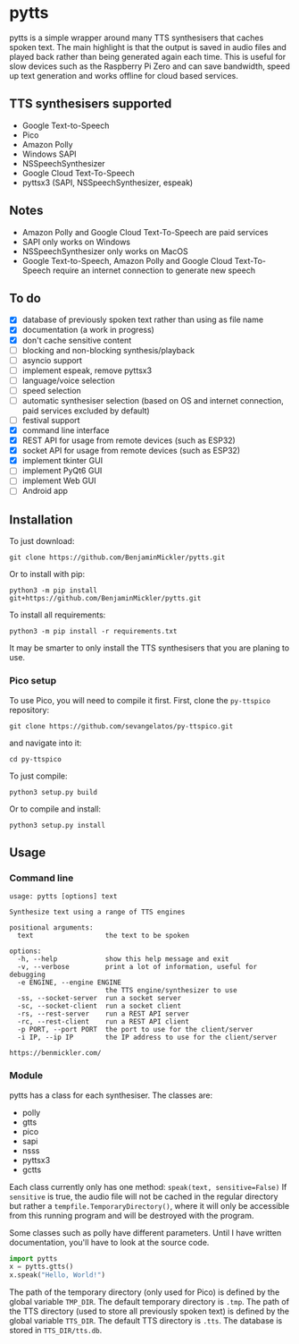 # pytts
pytts is a simple wrapper around many TTS synthesisers that caches spoken text. The main highlight is that the output is saved in audio files and played back rather than being generated again each time. This is useful for slow devices such as the Raspberry Pi Zero and can save bandwidth, speed up text generation and works offline for cloud based services.

## TTS synthesisers supported
- Google Text-to-Speech
- Pico
- Amazon Polly
- Windows SAPI
- NSSpeechSynthesizer
- Google Cloud Text-To-Speech
- pyttsx3 (SAPI, NSSpeechSynthesizer, espeak)

## Notes
- Amazon Polly and Google Cloud Text-To-Speech are paid services
- SAPI only works on Windows
- NSSpeechSynthesizer only works on MacOS
- Google Text-to-Speech, Amazon Polly and Google Cloud Text-To-Speech require an internet connection to generate new speech

## To do
- [x] database of previously spoken text rather than using as file name
- [x] documentation (a work in progress)
- [x] don't cache sensitive content
- [ ] blocking and non-blocking synthesis/playback
- [ ] asyncio support
- [ ] implement espeak, remove pyttsx3
- [ ] language/voice selection
- [ ] speed selection
- [ ] automatic synthesiser selection (based on OS and internet connection, paid services excluded by default)
- [ ] festival support
- [x] command line interface
- [x] REST API for usage from remote devices (such as ESP32)
- [x] socket API for usage from remote devices (such as ESP32)
- [x] implement tkinter GUI
- [ ] implement PyQt6 GUI
- [ ] implement Web GUI
- [ ] Android app

## Installation
To just download:
```
git clone https://github.com/BenjaminMickler/pytts.git
```
Or to install with pip:
```
python3 -m pip install git+https://github.com/BenjaminMickler/pytts.git
```
To install all requirements:
```
python3 -m pip install -r requirements.txt
```
It may be smarter to only install the TTS synthesisers that you are planing to use.
### Pico setup
To use Pico, you will need to compile it first.
First, clone the `py-ttspico` repository:
```
git clone https://github.com/sevangelatos/py-ttspico.git
```
and navigate into it:
```
cd py-ttspico
```
To just compile:
```
python3 setup.py build
```
Or to compile and install:
```
python3 setup.py install
```

## Usage
### Command line
```
usage: pytts [options] text

Synthesize text using a range of TTS engines

positional arguments:
  text                  the text to be spoken

options:
  -h, --help            show this help message and exit
  -v, --verbose         print a lot of information, useful for debugging
  -e ENGINE, --engine ENGINE
                        the TTS engine/synthesizer to use
  -ss, --socket-server  run a socket server
  -sc, --socket-client  run a socket client
  -rs, --rest-server    run a REST API server
  -rc, --rest-client    run a REST API client
  -p PORT, --port PORT  the port to use for the client/server
  -i IP, --ip IP        the IP address to use for the client/server

https://benmickler.com/
```
### Module
pytts has a class for each synthesiser. The classes are:
- polly
- gtts
- pico
- sapi
- nsss
- pyttsx3
- gctts

Each class currently only has one method: `speak(text, sensitive=False)`
If `sensitive` is true, the audio file will not be cached in the regular directory but rather a `tempfile.TemporaryDirectory()`, where it will only be accessible from this running program and will be destroyed with the program.

Some classes such as polly have different parameters. Until I have written documentation, you'll have to look at the source code.
```Python
import pytts
x = pytts.gtts()
x.speak("Hello, World!")
```
The path of the temporary directory (only used for Pico) is defined by the global variable `TMP_DIR`. The default temporary directory is `.tmp`.
The path of the TTS directory (used to store all previously spoken text) is defined by the global variable `TTS_DIR`. The default TTS directory is `.tts`.
The database is stored in `TTS_DIR/tts.db`.